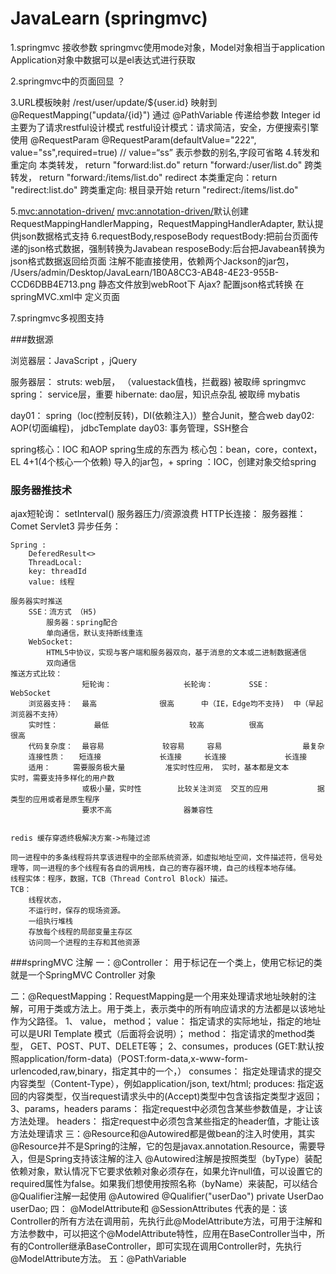 # JavaLearn (springmvc)

1.springmvc 接收参数
springmvc使用mode对象，Model对象相当于application
Application对象中数据可以是el表达式进行获取

2.springmvc中的页面回显 ？

3.URL模板映射 /rest/user/update/${user.id} 映射到 @RequestMapping("updata/{id}") 通过 @PathVariable 传递给参数 Integer id
主要为了请求restful设计模式
restful设计模式：请求简洁，安全，方便搜索引擎使用
@RequestParam
@RequestParam(defaultValue="222", value="ss",required=true) // value=“ss” 表示参数的别名,字段可省略
4.转发和重定向
本类转发， return "forward:list.do"
                return "forward:/user/list.do"
跨类转发，
            return "forward:/items/list.do"
redirect
本类重定向：return "redirect:list.do"
    跨类重定向: 根目录开始
                return "redirect:/items/list.do"

5.<mvc:annotation-driven/>
<mvc:annotation-driven/>默认创建RequestMappingHandlerMapping，RequestMappingHandlerAdapter, 默认提供json数据格式支持
6.requestBody,resposeBody
    requestBody:把前台页面传递的json格式数据，强制转换为Javabean
    resposeBody:后台把Javabean转换为json格式数据返回给页面
    注解不能直接使用，依赖两个Jackson的jar包，
/Users/admin/Desktop/JavaLearn/1B0A8CC3-AB48-4E23-955B-CCD6DBB4E713.png
静态文件放到webRoot下
Ajax?
配置json格式转换
在springMVC.xml中
定义页面

7.springmvc多视图支持

###数据源

浏览器层：JavaScript ，jQuery

服务器层：
struts: web层， （valuestack值栈，拦截器) 被取缔  springmvc
spring： service层，重要
hibernate: dao层，知识点杂乱  被取缔 mybatis

day01： spring（loc(控制反转)，DI(依赖注入)）整合Junit，整合web
day02: AOP(切面编程)， jdbcTemplate
day03: 事务管理，SSH整合

spring核心：IOC 和AOP
spring生成的东西为 核心包：bean，core，context，EL
4+1(4个核心一个依赖) 导入的jar包，+
spring ：IOC，创建对象交给spring

### 服务器推技术
	
ajax短轮询：
	setInterval()
	服务器压力/资源浪费
	HTTP长连接：
		服务器推：
			Comet
	Servlet3 异步任务：
		
	Spring :
		DeferedResult<> 
		ThreadLocal:
		key: threadId
		value: 线程

	服务器实时推送
		SSE：流方式 （H5)
			服务器：spring配合
			单向通信，默认支持断线重连
		WebSocket:
			HTML5中协议，实现与客户端和服务器双向，基于消息的文本或二进制数据通信
			双向通信
	推送方式比较：
					短轮询： 				长轮询：		SSE： 				WebSocket
		浏览器支持：  最高     			很高     	中（IE，Edge均不支持)  中（早起浏览器不支持）
		实时性：		最低					较高			很高					很高
		代码复杂度：	最容易				较容易		容易					最复杂
		连接性质：	短连接				长连接		长连接				长连接
		适用：		需要服务极大量			准实时性应用，	实时，基本都是文本		实时，需要支持多样化的用户数
					或极小量，实时性		比较关注浏览	交互的应用			据类型的应用或者是原生程序
					要求不高				器兼容性


	redis 缓存穿透终极解决方案->布隆过滤

	同一进程中的多条线程将共享该进程中的全部系统资源，如虚拟地址空间，文件描述符，信号处理等，同一进程的多个线程有各自的调用栈，自己的寄存器环境，自己的线程本地存储。
	线程实体：程序，数据，TCB（Thread Control Block）描述。
	TCB：
		线程状态，
		不运行时，保存的现场资源。
		一组执行堆栈
		存放每个线程的局部变量主存区
		访问同一个进程的主存和其他资源


###springMVC 注解
一：@Controller： 用于标记在一个类上，使用它标记的类就是一个SpringMVC Controller 对象

二：@RequestMapping：RequestMapping是一个用来处理请求地址映射的注解，可用于类或方法上。用于类上，表示类中的所有响应请求的方法都是以该地址作为父路径。
1、 value， method；
value：     指定请求的实际地址，指定的地址可以是URI Template 模式（后面将会说明）；
method：  指定请求的method类型， GET、POST、PUT、DELETE等；
2、consumes，produces (GET:默认按照application/form-data)（POST:form-data,x-www-form-urlencoded,raw,binary，指定其中的一个，）
consumes： 指定处理请求的提交内容类型（Content-Type），例如application/json, text/html;
produces:    指定返回的内容类型，仅当request请求头中的(Accept)类型中包含该指定类型才返回；
3、params，headers
params： 指定request中必须包含某些参数值是，才让该方法处理。
headers： 指定request中必须包含某些指定的header值，才能让该方法处理请求
三：@Resource和@Autowired都是做bean的注入时使用，其实@Resource并不是Spring的注解，它的包是javax.annotation.Resource，需要导入，但是Spring支持该注解的注入
@Autowired注解是按照类型（byType）装配依赖对象，默认情况下它要求依赖对象必须存在，如果允许null值，可以设置它的required属性为false。如果我们想使用按照名称（byName）来装配，可以结合@Qualifier注解一起使用
@Autowired
@Qualifier("userDao")
private UserDao userDao;
四： @ModelAttribute和 @SessionAttributes
代表的是：该Controller的所有方法在调用前，先执行此@ModelAttribute方法，可用于注解和方法参数中，可以把这个@ModelAttribute特性，应用在BaseController当中，所有的Controller继承BaseController，即可实现在调用Controller时，先执行@ModelAttribute方法。
五：@PathVariable
